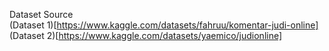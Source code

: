 Dataset Source     
(Dataset 1)[https://www.kaggle.com/datasets/fahruu/komentar-judi-online]
(Dataset 2)[https://www.kaggle.com/datasets/yaemico/judionline]